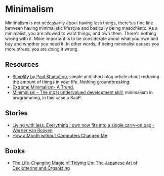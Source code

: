 # Minimalism

Minimalism is not necessarily about having less things, there's a fine line between having minimalistic lifestyle and basically being masochistic. As a minimalist, you are allowed to want things, and own them. There's nothing wrong with it. More important is to be considerate about what you own and buy and whether you need it. In other words, if being minimalist causes you more stress, you are doing it wrong.

## Resources

* [Simplify by Paul Stamatiou](https://paulstamatiou.com/simplify/), simple and short blog article about reducing the amount of things in your life. Nothing groundbreaking.
* [Extreme Minimalism- A Trend.](https://www.reddit.com/r/minimalism/comments/846drx/extreme_minimalism_a_trend/)
* [Minimalism - The most undervalued development skill](https://volument.com/blog/minimalism-the-most-undervalued-development-skill),
  minimalism in programming, in this case a SaaP.

## Stories

* [Living with less. Everything I own now fits into a single carry-on bag - Werner van Rooyen](https://www.wernervanrooyen.com/living-with-less-one-bag/)
* [How a Month without Computers Changed Me](https://dev.to/iskin/how-a-month-without-computers-changed-me-1ho4)

## Books

* [The Life-Changing Magic of Tidying Up: The Japanese Art of Decluttering and Organizing](https://www.goodreads.com/book/show/22318578-the-life-changing-magic-of-tidying-up)

